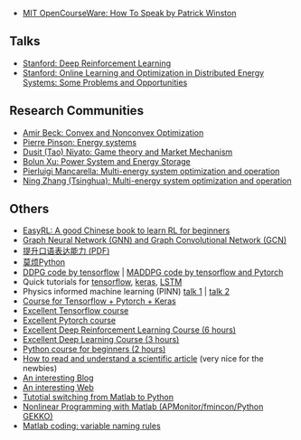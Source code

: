 <!-- # Posts-->

<!-- ## Communication -->

- [MIT OpenCourseWare: How To Speak by Patrick Winston](https://www.youtube.com/watch?v=Unzc731iCUY&t=226s)

## Talks
- [Stanford: Deep Reinforcement Learning](https://www.youtube.com/watch?v=lvoHnicueoE&t=2s)
- [Stanford: Online Learning and Optimization in Distributed Energy Systems: Some Problems and Opportunities](https://www.youtube.com/watch?v=FEZsjJNp5-w&t=110s)

## Research Communities
- [Amir Beck: Convex and Nonconvex Optimization](https://sites.google.com/site/amirbeck314/home)
- [Pierre Pinson: Energy systems](http://pierrepinson.com/index.php/sample-page-2-2/)
- [Dusit (Tao) Niyato: Game theory and Market Mechanism](https://personal.ntu.edu.sg/dniyato/)
- [Bolun Xu: Power System and Energy Storage](https://bolunxu.github.io/)
- [Pierluigi Mancarella: Multi-energy system optimization and operation](https://findanexpert.unimelb.edu.au/profile/772200-pierluigi-mancarella)
- [Ning Zhang (Tsinghua): Multi-energy system optimization and operation](http://www.ningzhang.net/MES.html)

## Others
- [EasyRL: A good Chinese book to learn RL for beginners](https://datawhalechina.github.io/easy-rl/#/)
- [Graph Neural Network (GNN) and Graph Convolutional Network (GCN)](https://www.bilibili.com/video/BV1Em4y1A7Vm/?spm_id_from=333.999.0.0)
- [提升口语表达能力 (PDF)](/pdf/oralSkill.pdf)
- [莫烦Python](https://mofanpy.com/tutorials/)
- [DDPG code by tensorflow](https://zhuanlan.zhihu.com/p/111257402) | [MADDPG code by tensorflow and Pytorch](https://zhuanlan.zhihu.com/p/563811153)
- Quick tutorials for [tensorflow](https://www.geeksforgeeks.org/introduction-to-tensorflow/?ref=gcse), [keras](https://www.cnblogs.com/rush-peng/p/15523545.html), [LSTM](https://zhuanlan.zhihu.com/p/42863963)
- Physics informed machine learning (PINN) [talk 1](https://www.bilibili.com/video/BV19a41167RU/?spm_id_from=333.788.recommend_more_video.-1) | [talk 2](https://www.bilibili.com/video/BV1yu411d7Cp/?spm_id_from=333.337.search-card.all.click)
- [Course for Tensorflow + Pytorch + Keras](https://www.bilibili.com/video/BV1FW4y1b7WM/?spm_id_from=333.337.search-card.all.click)
- [Excellent Tensorflow course](https://www.bilibili.com/video/BV1FW4y1b7WM/?spm_id_from=333.337.search-card.all.click)
- [Excellent Pytorch course](https://www.bilibili.com/video/BV1we4y1b71X?p=4)
- [Excellent Deep Reinforcement Learning Course (6 hours)](https://www.bilibili.com/video/BV1L3411373y?p=1)
- [Excellent Deep Learning Course (3 hours)](https://www.bilibili.com/video/BV1K94y1Z7wn?spm_id_from=333.337.search-card.all.click)
- [Python course for beginners (2 hours)](https://www.bilibili.com/video/BV1944y1x7SW?p=1)
- [How to read and understand a scientific article](https://violentmetaphors.com/2013/08/25/how-to-read-and-understand-a-scientific-paper-2/) (very nice for the newbies)
- [An interesting Blog](https://www.danielherber.com/blog.php)
- [An interesting Web](https://sites.google.com/site/amirbeck314/links)
- [Tutotial switching from Matlab to Python](https://realpython.com/matlab-vs-python/)
- [Nonlinear Programming with Matlab (APMonitor/fmincon/Python GEKKO)](https://apmonitor.com/che263/index.php/Main/MatlabOptimization)
- [Matlab coding: variable naming rules](https://www.ee.columbia.edu/~marios/matlab/MatlabStyle1p5.pdf)

